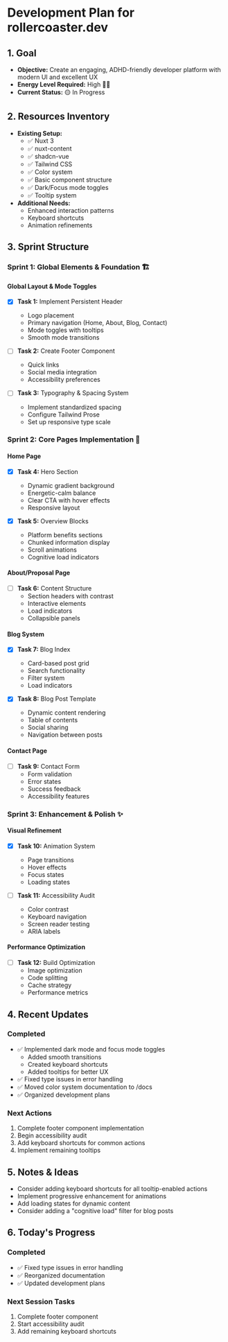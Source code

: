# Development Plan for rollercoaster.dev

## 1. Goal
- **Objective:** Create an engaging, ADHD-friendly developer platform with modern UI and excellent UX
- **Energy Level Required:** High 🔋🔋
- **Current Status:** 🟡 In Progress

## 2. Resources Inventory
- **Existing Setup:**
  - ✅ Nuxt 3
  - ✅ nuxt-content
  - ✅ shadcn-vue
  - ✅ Tailwind CSS
  - ✅ Color system
  - ✅ Basic component structure
  - ✅ Dark/Focus mode toggles
  - ✅ Tooltip system
- **Additional Needs:**
  - Enhanced interaction patterns
  - Keyboard shortcuts
  - Animation refinements

## 3. Sprint Structure

### Sprint 1: Global Elements & Foundation 🏗️
#### Global Layout & Mode Toggles
- [x] **Task 1:** Implement Persistent Header
  - Logo placement
  - Primary navigation (Home, About, Blog, Contact)
  - Mode toggles with tooltips
  - Smooth mode transitions

- [ ] **Task 2:** Create Footer Component
  - Quick links
  - Social media integration
  - Accessibility preferences

- [ ] **Task 3:** Typography & Spacing System
  - Implement standardized spacing
  - Configure Tailwind Prose
  - Set up responsive type scale

### Sprint 2: Core Pages Implementation 📱
#### Home Page
- [x] **Task 4:** Hero Section
  - Dynamic gradient background
  - Energetic-calm balance
  - Clear CTA with hover effects
  - Responsive layout

- [x] **Task 5:** Overview Blocks
  - Platform benefits sections
  - Chunked information display
  - Scroll animations
  - Cognitive load indicators

#### About/Proposal Page
- [ ] **Task 6:** Content Structure
  - Section headers with contrast
  - Interactive elements
  - Load indicators
  - Collapsible panels

#### Blog System
- [x] **Task 7:** Blog Index
  - Card-based post grid
  - Search functionality
  - Filter system
  - Load indicators

- [x] **Task 8:** Blog Post Template
  - Dynamic content rendering
  - Table of contents
  - Social sharing
  - Navigation between posts

#### Contact Page
- [ ] **Task 9:** Contact Form
  - Form validation
  - Error states
  - Success feedback
  - Accessibility features

### Sprint 3: Enhancement & Polish ✨
#### Visual Refinement
- [x] **Task 10:** Animation System
  - Page transitions
  - Hover effects
  - Focus states
  - Loading states

- [ ] **Task 11:** Accessibility Audit
  - Color contrast
  - Keyboard navigation
  - Screen reader testing
  - ARIA labels

#### Performance Optimization
- [ ] **Task 12:** Build Optimization
  - Image optimization
  - Code splitting
  - Cache strategy
  - Performance metrics

## 4. Recent Updates
### Completed
- ✅ Implemented dark mode and focus mode toggles
  - Added smooth transitions
  - Created keyboard shortcuts
  - Added tooltips for better UX
- ✅ Fixed type issues in error handling
- ✅ Moved color system documentation to /docs
- ✅ Organized development plans

### Next Actions
1. Complete footer component implementation
2. Begin accessibility audit
3. Add keyboard shortcuts for common actions
4. Implement remaining tooltips

## 5. Notes & Ideas
- Consider adding keyboard shortcuts for all tooltip-enabled actions
- Implement progressive enhancement for animations
- Add loading states for dynamic content
- Consider adding a "cognitive load" filter for blog posts

## 6. Today's Progress
### Completed
- ✅ Fixed type issues in error handling
- ✅ Reorganized documentation
- ✅ Updated development plans

### Next Session Tasks
1. Complete footer component
2. Start accessibility audit
3. Add remaining keyboard shortcuts 